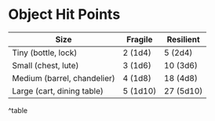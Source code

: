 # Object Hit Points

| Size                        | Fragile  | Resilient |
| --------------------------- | -------- | --------- |
| Tiny (bottle, lock)         | 2 (1d4)  | 5 (2d4)   |
| Small (chest, lute)         | 3 (1d6)  | 10 (3d6)  |
| Medium (barrel, chandelier) | 4 (1d8)  | 18 (4d8)  |
| Large (cart, dining table)  | 5 (1d10) | 27 (5d10) |
^table